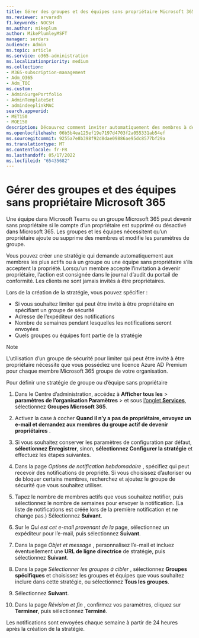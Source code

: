 ```yaml
---
title: Gérer des groupes et des équipes sans propriétaire Microsoft 365
ms.reviewer: arvaradh
f1.keywords: NOCSH
ms.author: mikeplum
author: MikePlumleyMSFT
manager: serdars
audience: Admin
ms.topic: article
ms.service: o365-administration
ms.localizationpriority: medium
ms.collection:
- M365-subscription-management
- Adm_O365
- Adm_TOC
ms.custom:
- AdminSurgePortfolio
- AdminTemplateSet
- admindeeplinkMAC
search.appverid:
- MET150
- MOE150
description: Découvrez comment inviter automatiquement des membres à devenir propriétaires d’un groupe de Microsoft 365 sans propriétaire ou d’une équipe dans Microsoft Teams.
ms.openlocfilehash: 06b5b4ea125ef19e7197d4703f2a055331ab54ef
ms.sourcegitcommit: 9255a7e8b398f92d8dae09886ae95dc8577bf29a
ms.translationtype: MT
ms.contentlocale: fr-FR
ms.lasthandoff: 05/17/2022
ms.locfileid: "65435682"
---
```

# <a name="manage-ownerless-microsoft-365-groups-and-teams"></a>Gérer des groupes et des équipes sans propriétaire Microsoft 365

Une équipe dans Microsoft Teams ou un groupe Microsoft 365 peut devenir sans propriétaire si le compte d’un propriétaire est supprimé ou désactivé dans Microsoft 365. Les groupes et les équipes nécessitent qu’un propriétaire ajoute ou supprime des membres et modifie les paramètres de groupe.

Vous pouvez créer une stratégie qui demande automatiquement aux membres les plus actifs ou à un groupe ou une équipe sans propriétaire s’ils acceptent la propriété. Lorsqu’un membre accepte l’invitation à devenir propriétaire, l’action est consignée dans le journal d’audit du portail de conformité. Les clients ne sont jamais invités à être propriétaires.

Lors de la création de la stratégie, vous pouvez spécifier :
- Si vous souhaitez limiter qui peut être invité à être propriétaire en spécifiant un groupe de sécurité
- Adresse de l’expéditeur des notifications
- Nombre de semaines pendant lesquelles les notifications seront envoyées
- Quels groupes ou équipes font partie de la stratégie

> [!Note]
> L’utilisation d’un groupe de sécurité pour limiter qui peut être invité à être propriétaire nécessite que vous possédiez une licence Azure AD Premium pour chaque membre Microsoft 365 groupe de votre organisation.

Pour définir une stratégie de groupe ou d’équipe sans propriétaire

1. Dans le Centre d’administration, accédez à **Afficher tous les** \> **paramètres** **de l’organisation Paramètres** \> et sous <a href="https://go.microsoft.com/fwlink/p/?linkid=2053743" target="_blank">l’onglet **Services**</a>, sélectionnez **Groupes Microsoft 365**.

1. Activez la case à cocher **Quand il n’y a pas de propriétaire, envoyez un e-mail et demandez aux membres du groupe actif de devenir propriétaires** .

1. Si vous souhaitez conserver les paramètres de configuration par défaut, **sélectionnez Enregistrer**, sinon, **sélectionnez Configurer la stratégie** et effectuez les étapes suivantes.

1. Dans la page *Options de notification hebdomadaire* , spécifiez qui peut recevoir des notifications de propriété. Si vous choisissez d’autoriser ou de bloquer certains membres, recherchez et ajoutez le groupe de sécurité que vous souhaitez utiliser.

1. Tapez le nombre de membres actifs que vous souhaitez notifier, puis sélectionnez le nombre de semaines pour envoyer la notification. (La liste de notifications est créée lors de la première notification et ne change pas.) Sélectionnez **Suivant**.

1. Sur le *Qui est cet e-mail provenant de la* page, sélectionnez un expéditeur pour l’e-mail, puis sélectionnez **Suivant**.

1. Dans la page *Objet et message* , personnalisez l’e-mail et incluez éventuellement une **URL de ligne directrice** de stratégie, puis sélectionnez **Suivant**.

1. Dans la page *Sélectionner les groupes à cibler* , sélectionnez **Groupes spécifiques** et choisissez les groupes et équipes que vous souhaitez inclure dans cette stratégie, ou sélectionnez **Tous les groupes**.

1. Sélectionnez **Suivant**.

1. Dans la page *Révision et fin* , confirmez vos paramètres, cliquez sur **Terminer**, puis sélectionnez **Terminé**.

Les notifications sont envoyées chaque semaine à partir de 24 heures après la création de la stratégie.
